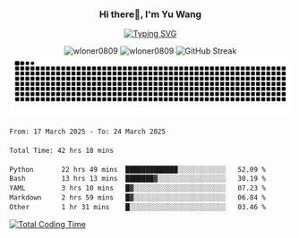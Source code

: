 <h3 align="center">Hi there👋, I'm Yu Wang</h1>

<p align="center"><a href="https://git.io/typing-svg"><img src="https://readme-typing-svg.demolab.com?font=Alex+Brush&size=18&pause=1000&color=716A50&background=6F66FF00&center=true&vCenter=true&width=435&lines=To+love+oneself+is+the+beginning+of+a+lifelong+romance.+%E2%80%94+Oscar+Wilde" alt="Typing SVG" /></a></p>


<p align="center">
 <img src="https://github-readme-stats.vercel.app/api/top-langs?username=wloner0809&show_icons=true&locale=en&layout=compact" alt="wloner0809" height=120 />
 <img src="https://github-readme-stats.vercel.app/api?username=wloner0809&show_icons=true&locale=en" alt="wloner0809" height=120 />
 <img src="https://github-readme-streak-stats.herokuapp.com?user=wloner0809&theme=microsoft" alt="GitHub Streak" height=120 />
 <img src="https://github.com/Wloner0809/Wloner0809/blob/output/github-contribution-grid-snake.svg">
</p>
 
<!--START_SECTION:waka-->

```txt
From: 17 March 2025 - To: 24 March 2025

Total Time: 42 hrs 18 mins

Python       22 hrs 49 mins  █████████████░░░░░░░░░░░░   52.09 %
Bash         13 hrs 13 mins  ███████▓░░░░░░░░░░░░░░░░░   30.19 %
YAML         3 hrs 10 mins   █▓░░░░░░░░░░░░░░░░░░░░░░░   07.23 %
Markdown     2 hrs 59 mins   █▓░░░░░░░░░░░░░░░░░░░░░░░   06.84 %
Other        1 hr 31 mins    █░░░░░░░░░░░░░░░░░░░░░░░░   03.46 %
```

<!--END_SECTION:waka-->

[![Total Coding Time](https://wakatime.com/badge/user/3b010e91-e8bb-445f-9eac-c8ab5bc30cb6.svg)](https://wakatime.com/@3b010e91-e8bb-445f-9eac-c8ab5bc30cb6)
